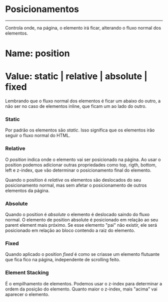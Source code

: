 # Posicionamentos

---------------------------------------------------

Controla onde, na página, o elemento irá ficar, alterando o fluxo normal dos elementos.

# Name: position
# Value: static | relative | absolute | fixed

Lembrando que o fluxo normal dos elementos é ficar um abaixo do outro, a não ser no caso de elementos inline, que ficam um ao lado do outro.

### Static

Por padrão os elementos são  *static*. Isso significa que os elementos irão seguir o fluxo normal do HTML.

### Relative

O *position* indica onde o elemento vai ser posicionado na página. Ao usar o position podemos adicionar outras propriedades como top, rigth, bottom, left e z-index, que vão determinar o posicionamento final do elemento.

Quando o position é *relative* os elementos são deslocados do seu posicionamento normal, mas sem afetar o posicionamento de outros elementos da página.

### Absolute

Quando o position é *absolute* o elemento é deslocado saindo do fluxo normal. O elemento de position absolute é posicionado em relação ao seu parent element mais próximo. Se esse elemento "pai" não existir, ele será posicionado em relação ao bloco contendo a raiz do elemento.

### Fixed

Quando aplicado o position *fixed* é como se criasse um elemento flutuante que fica fico na página, independente de scrolling feito.

### Element Stacking

É o empilhamento de elementos. Podemos usar o z-index para determinar a ordem da posição do elemento. Quanto maior o z-index, mais "acima" vai aparecer o elemento.